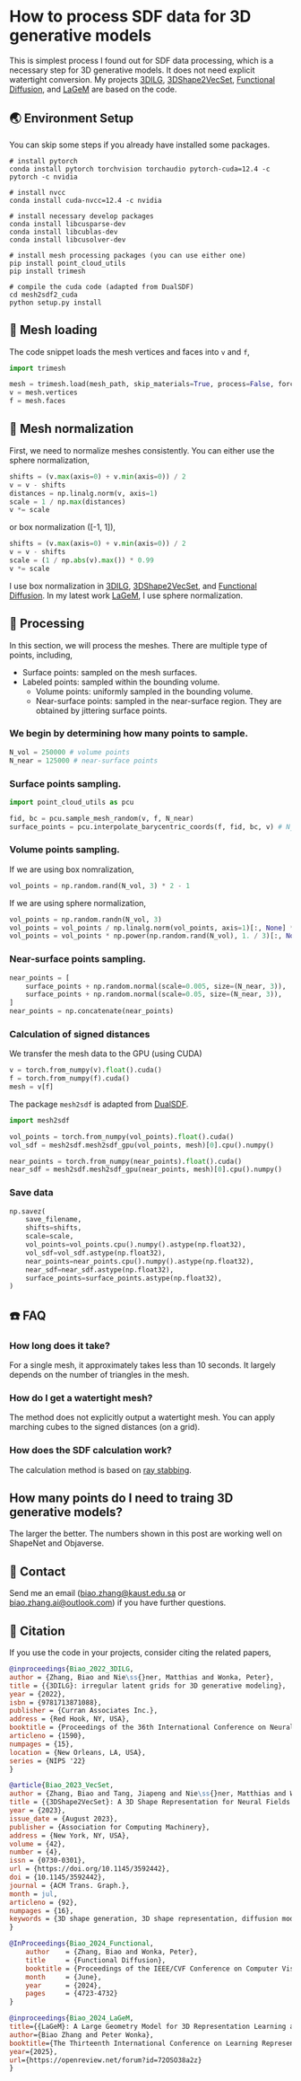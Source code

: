 
# How to process SDF data for 3D generative models

This is simplest process I found out for SDF data processing, which is a necessary step for 3D generative models. It does not need explicit watertight conversion. My projects [3DILG](https://github.com/1zb/3DILG), [3DShape2VecSet](https://github.com/1zb/3DShape2VecSet), [Functional Diffusion](https://1zb.github.io/functional-diffusion/), and [LaGeM](https://1zb.github.io/LaGeM) are based on the code.

## :earth_asia: Environment Setup
You can skip some steps if you already have installed some packages.

```
# install pytorch
conda install pytorch torchvision torchaudio pytorch-cuda=12.4 -c pytorch -c nvidia

# install nvcc
conda install cuda-nvcc=12.4 -c nvidia

# install necessary develop packages
conda install libcusparse-dev
conda install libcublas-dev
conda install libcusolver-dev

# install mesh processing packages (you can use either one)
pip install point_cloud_utils
pip install trimesh

# compile the cuda code (adapted from DualSDF)
cd mesh2sdf2_cuda
python setup.py install
```

## :floppy_disk: Mesh loading

The code snippet loads the mesh vertices and faces into `v` and `f`,
```python
import trimesh

mesh = trimesh.load(mesh_path, skip_materials=True, process=False, force='mesh')
v = mesh.vertices
f = mesh.faces
```

## :pencil: Mesh normalization
First, we need to normalize meshes consistently. You can either use the sphere normalization,
```python
shifts = (v.max(axis=0) + v.min(axis=0)) / 2
v = v - shifts
distances = np.linalg.norm(v, axis=1)
scale = 1 / np.max(distances)
v *= scale
```
or box normalization ([-1, 1]),

```python
shifts = (v.max(axis=0) + v.min(axis=0)) / 2
v = v - shifts
scale = (1 / np.abs(v).max()) * 0.99
v *= scale
```

I use box normalization in [3DILG](https://github.com/1zb/3DILG), [3DShape2VecSet](https://github.com/1zb/3DShape2VecSet), and [Functional Diffusion](https://1zb.github.io/functional-diffusion/). In my latest work [LaGeM](https://1zb.github.io/LaGeM), I use sphere normalization.

## :hammer: Processing

In this section, we will process the meshes. There are multiple type of points, including,

- Surface points: sampled on the mesh surfaces.
- Labeled points: sampled within the bounding volume.
    + Volume points: uniformly sampled in the bounding volume.
    + Near-surface points: sampled in the near-surface region. They are obtained by jittering surface points.

### We begin by determining how many points to sample.

```python
N_vol = 250000 # volume points
N_near = 125000 # near-surface points
```

### Surface points sampling.
```python
import point_cloud_utils as pcu

fid, bc = pcu.sample_mesh_random(v, f, N_near)
surface_points = pcu.interpolate_barycentric_coords(f, fid, bc, v) # N_near x 3
```

### Volume points sampling.

If we are using box nomralization,
```python
vol_points = np.random.rand(N_vol, 3) * 2 - 1
```
If we are using sphere normalization,
```python
vol_points = np.random.randn(N_vol, 3)
vol_points = vol_points / np.linalg.norm(vol_points, axis=1)[:, None] * np.sqrt(3)
vol_points = vol_points * np.power(np.random.rand(N_vol), 1. / 3)[:, None]
```

### Near-surface points sampling.
```python
near_points = [
    surface_points + np.random.normal(scale=0.005, size=(N_near, 3)),
    surface_points + np.random.normal(scale=0.05, size=(N_near, 3)),
]
near_points = np.concatenate(near_points)
```

### Calculation of signed distances
We transfer the mesh data to the GPU (using CUDA)
```python
v = torch.from_numpy(v).float().cuda()
f = torch.from_numpy(f).cuda()
mesh = v[f]
```
The package `mesh2sdf` is adapted from [DualSDF](https://github.com/zekunhao1995/DualSDF).
```python
import mesh2sdf

vol_points = torch.from_numpy(vol_points).float().cuda()
vol_sdf = mesh2sdf.mesh2sdf_gpu(vol_points, mesh)[0].cpu().numpy()

near_points = torch.from_numpy(near_points).float().cuda()
near_sdf = mesh2sdf.mesh2sdf_gpu(near_points, mesh)[0].cpu().numpy()
```

### Save data
```python
np.savez(
    save_filename, 
    shifts=shifts,
    scale=scale,
    vol_points=vol_points.cpu().numpy().astype(np.float32),
    vol_sdf=vol_sdf.astype(np.float32), 
    near_points=near_points.cpu().numpy().astype(np.float32), 
    near_sdf=near_sdf.astype(np.float32), 
    surface_points=surface_points.astype(np.float32),
)
```

## :phone: FAQ
### How long does it take?
For a single mesh, it approximately takes less than 10 seconds. It largely depends on the number of triangles in the mesh.
### How do I get a watertight mesh?
The method does not explicitly output a watertight mesh. You can apply marching cubes to the signed distances (on a grid).
### How does the SDF calculation work?
The calculation method is based on [ray stabbing](https://ieeexplore.ieee.org/document/1196006).
## How many points do I need to traing 3D generative models?
The larger the better. The numbers shown in this post are working well on ShapeNet and Objaverse.

## :e-mail: Contact

Send me an email (biao.zhang@kaust.edu.sa or biao.zhang.ai@outlook.com) if you have further questions.

## :blue_book: Citation

If you use the code in your projects, consider citing the related papers,
```bibtex
@inproceedings{Biao_2022_3DILG,
author = {Zhang, Biao and Nie\ss{}ner, Matthias and Wonka, Peter},
title = {{3DILG}: irregular latent grids for 3D generative modeling},
year = {2022},
isbn = {9781713871088},
publisher = {Curran Associates Inc.},
address = {Red Hook, NY, USA},
booktitle = {Proceedings of the 36th International Conference on Neural Information Processing Systems},
articleno = {1590},
numpages = {15},
location = {New Orleans, LA, USA},
series = {NIPS '22}
}
```

```bibtex
@article{Biao_2023_VecSet,
author = {Zhang, Biao and Tang, Jiapeng and Nie\ss{}ner, Matthias and Wonka, Peter},
title = {{3DShape2VecSet}: A 3D Shape Representation for Neural Fields and Generative Diffusion Models},
year = {2023},
issue_date = {August 2023},
publisher = {Association for Computing Machinery},
address = {New York, NY, USA},
volume = {42},
number = {4},
issn = {0730-0301},
url = {https://doi.org/10.1145/3592442},
doi = {10.1145/3592442},
journal = {ACM Trans. Graph.},
month = jul,
articleno = {92},
numpages = {16},
keywords = {3D shape generation, 3D shape representation, diffusion models, shape reconstruction, generative models}
}
```

```bibtex
@InProceedings{Biao_2024_Functional,
    author    = {Zhang, Biao and Wonka, Peter},
    title     = {Functional Diffusion},
    booktitle = {Proceedings of the IEEE/CVF Conference on Computer Vision and Pattern Recognition (CVPR)},
    month     = {June},
    year      = {2024},
    pages     = {4723-4732}
}
```

```bibtex
@inproceedings{Biao_2024_LaGeM,
title={{LaGeM}: A Large Geometry Model for 3D Representation Learning and Diffusion},
author={Biao Zhang and Peter Wonka},
booktitle={The Thirteenth International Conference on Learning Representations},
year={2025},
url={https://openreview.net/forum?id=72OSO38a2z}
}
```
